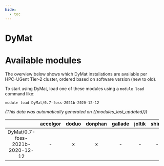 ```yaml
---
hide:
  - toc
---
```


DyMat
=====

# Available modules


The overview below shows which DyMat installations are available per HPC-UGent Tier-2 cluster, ordered based on software version (new to old).

To start using DyMat, load one of these modules using a `module load` command like:

```shell
module load DyMat/0.7-foss-2021b-2020-12-12
```

*(This data was automatically generated on {{modules_last_updated}})*  

| |accelgor|doduo|donphan|gallade|joltik|shinx|skitty|
| :---: | :---: | :---: | :---: | :---: | :---: | :---: | :---: |
|DyMat/0.7-foss-2021b-2020-12-12|-|x|x|-|-|-|-|
